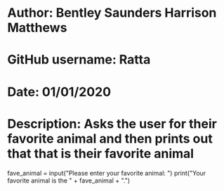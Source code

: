 # Author: Bentley Saunders Harrison Matthews
# GitHub username: Ratta
# Date: 01/01/2020
# Description: Asks the user for their favorite animal and then prints out that that is their favorite animal

fave_animal = input("Please enter your favorite animal: ")
print("Your favorite animal is the " + fave_animal + ".")
